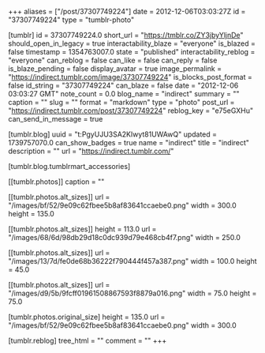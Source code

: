 +++
aliases = ["/post/37307749224"]
date = 2012-12-06T03:03:27Z
id = "37307749224"
type = "tumblr-photo"

[tumblr]
id = 37307749224.0
short_url = "https://tmblr.co/ZY3jbyYljnDe"
should_open_in_legacy = true
interactability_blaze = "everyone"
is_blazed = false
timestamp = 1354763007.0
state = "published"
interactability_reblog = "everyone"
can_reblog = false
can_like = false
can_reply = false
is_blaze_pending = false
display_avatar = true
image_permalink = "https://indirect.tumblr.com/image/37307749224"
is_blocks_post_format = false
id_string = "37307749224"
can_blaze = false
date = "2012-12-06 03:03:27 GMT"
note_count = 0.0
blog_name = "indirect"
summary = ""
caption = ""
slug = ""
format = "markdown"
type = "photo"
post_url = "https://indirect.tumblr.com/post/37307749224"
reblog_key = "e75eGXHu"
can_send_in_message = true

[tumblr.blog]
uuid = "t:PgyUJU3SA2Klwyt81UWAwQ"
updated = 1739757070.0
can_show_badges = true
name = "indirect"
title = "indirect"
description = ""
url = "https://indirect.tumblr.com/"

[tumblr.blog.tumblrmart_accessories]

[[tumblr.photos]]
caption = ""

[[tumblr.photos.alt_sizes]]
url = "/images/bf/52/9e09c62fbee5b8af83641ccaebe0.png"
width = 300.0
height = 135.0

[[tumblr.photos.alt_sizes]]
height = 113.0
url = "/images/68/6d/98db29d18c0dc939d79e468cb4f7.png"
width = 250.0

[[tumblr.photos.alt_sizes]]
url = "/images/13/7d/fe0de68b36222f790444f457a387.png"
width = 100.0
height = 45.0

[[tumblr.photos.alt_sizes]]
url = "/images/d9/5b/9fcff01961508867593f8879a016.png"
width = 75.0
height = 75.0

[tumblr.photos.original_size]
height = 135.0
url = "/images/bf/52/9e09c62fbee5b8af83641ccaebe0.png"
width = 300.0

[tumblr.reblog]
tree_html = ""
comment = ""
+++
